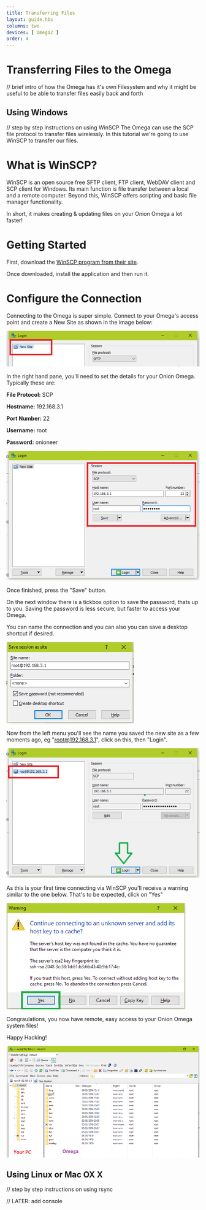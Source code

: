 ```yaml
---
title: Transferring Files
layout: guide.hbs
columns: two
devices: [ Omega2 ]
order: 4
---
```


# Transferring Files to the Omega

// brief intro of how the Omega has it's own Filesystem and why it might be useful to be able to transfer files easily back and forth


## Using Windows

// step by step instructions on using WinSCP
The Omega can use the SCP file protocol to transfer files wirelessly. In this tutorial we're going to use WinSCP to transfer our files.

# What is WinSCP?

WinSCP is an open source free SFTP client, FTP client, WebDAV client and SCP client for Windows. Its main function is file transfer between a local and a remote computer. Beyond this, WinSCP offers scripting and basic file manager functionality.

In short, it makes creating & updating files on your Onion Omega a lot faster!

# Getting Started

First, download the [WinSCP program from their site](https://winscp.net/eng/download.php).  

Once downloaded, install the application and then run it.

# Configure the Connection

Connecting to the Omega is super simple. Connect to your Omega's access point and create a New Site as shown in the image below:

![WinSCP Image 1](./img/onion-omega-winscp-1.png)

In the right hand pane, you'll need to set the details for your Onion Omega. Typically these are:

**File Protocol:** SCP

**Hostname:** 192.168.3.1

**Port Number:** 22

**Username:** root

**Password:** onioneer

![WinSCP Image 2](./img/onion-omega-winscp-2.png)

Once finished, press the "Save" button.

On the next window there is a tickbox option to save the password, thats up to you. Saving the password is less secure, but faster to access your Omega. 

You can name the connection and you can also you can save a desktop shortcut if desired.

![WinSCP Image 3](./img/onion-omega-winscp-3.png)

Now from the left menu you'll see the name you saved the new site as a few moments ago, eg "root@192.168.3.1", click on this, then "Login".

![WinSCP Image 4](./img/onion-omega-winscp-4.png)

As this is your first time connecting via WinSCP you'll receive a warning similar to the one below. That's to be expected, click on "Yes"

![WinSCP Image 5](./img/onion-omega-winscp-5.png)

Congraulations, you now have remote, easy access to your Onion Omega system files!

Happy Hacking!

![WinSCP Image 6](./img/onion-omega-winscp-6.png)



## Using Linux or Mac OX X

// step by step instructions on using rsync



// LATER: add console
